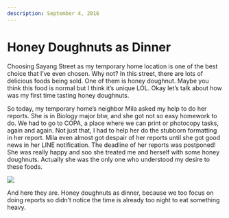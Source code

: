 ```yaml
---
description: September 4, 2016
---
```


# Honey Doughnuts as Dinner

Choosing Sayang Street as my temporary home location is one of the best choice that I’ve even chosen. Why not? In this street, there are lots of delicious foods being sold. One of them is honey doughnut. Maybe you think this food is normal but I think it’s unique LOL. Okay let’s talk about how was my first time tasting honey doughnuts.

So today, my temporary home’s neighbor Mila asked my help to do her reports. She is in Biology major btw, and she got not so easy homework to do. We had to go to COPA, a place where we can print or photocopy tasks, again and again. Not just that, I had to help her do the stubborn formatting in her report. Mila even almost got despair of her reports until she got good news in her LINE notification. The deadline of her reports was postponed! She was really happy and soo she treated me and herself with some honey doughnuts. Actually she was the only one who understood my desire to these foods.

![](https://sites.unpad.ac.id/realicejoanne/wp-content/uploads/sites/21214/2016/09/460151-e1485800517364.jpg)

And here they are. Honey doughnuts as dinner, because we too focus on doing reports so didn’t notice the time is already too night to eat something heavy.
